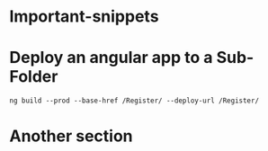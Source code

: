 # Important-snippets

# Deploy an angular app to a Sub-Folder
```angular
ng build --prod --base-href /Register/ --deploy-url /Register/
```
# Another section
